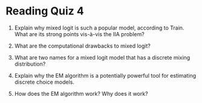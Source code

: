 # Reading Quiz 4

1. Explain why mixed logit is such a popular model, according to Train. What are its strong points vis-à-vis the IIA problem?

2. What are the computational drawbacks to mixed logit?

3. What are two names for a mixed logit model that has a discrete mixing distribution? 

4. Explain why the EM algorithm is a potentially powerful tool for estimating discrete choice models.

5. How does the EM algorithm work? Why does it work?
